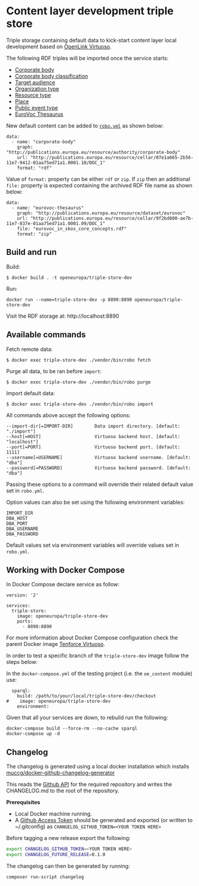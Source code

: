 # Content layer development triple store

Triple storage containing default data to kick-start content layer local development
based on [OpenLink Virtuoso](https://virtuoso.openlinksw.com).


The following RDF triples will be imported once the service starts:

- [Corporate body](http://publications.europa.eu/resource/distribution/corporate-body/20190220-0/rdf/skos_ap_act/corporatebodies-skos-ap-act.rdf)
- [Corporate body classification](http://publications.europa.eu/resource/distribution/corporate-body-classification/20180926-0/rdf/skos_core/corporate-body-classification-skos.rdf)
- [Target audience](http://publications.europa.eu/resource/cellar/4cb35e04-75c5-11e7-b2f2-01aa75ed71a1.0001.08/DOC_1)  
- [Organization type](http://publications.europa.eu/resource/cellar/a8bcd901-17b8-11e8-ac73-01aa75ed71a1.0001.06/DOC_1)  
- [Resource type](http://publications.europa.eu/resource/cellar/07fa8597-2b56-11e7-9412-01aa75ed71a1.0001.10/DOC_1)
- [Place](http://publications.europa.eu/resource/distribution/place/20181212-0/rdf/skos_core/places-skos.rdf)
- [Public event type](http://publications.europa.eu/resource/distribution/public-event-type/20180926-0/rdf/skos_core/public-event-type-skos.rdf)
- [EuroVoc Thesaurus](http://publications.europa.eu/resource/cellar/9f2bd600-ae7b-11e7-837e-01aa75ed71a1.0001.09/DOC_1)  

New default content can be added to [`robo.yml`](./robo.yml) as shown below:

```
data:
  - name: "corporate-body"
    graph: "http://publications.europa.eu/resource/authority/corporate-body"
    url: "http://publications.europa.eu/resource/cellar/07e1a665-2b56-11e7-9412-01aa75ed71a1.0001.10/DOC_1"
    format: "rdf"
```

Value of `format:` property can be either `rdf` or `zip`. If `zip` then an additional `file:` property is expected
containing the archived RDF file name as shown below:

```
data:
  - name: "eurovoc-thesaurus"
    graph: "http://publications.europa.eu/resource/dataset/eurovoc"
    url: "http://publications.europa.eu/resource/cellar/9f2bd600-ae7b-11e7-837e-01aa75ed71a1.0001.09/DOC_1"
    file: "eurovoc_in_skos_core_concepts.rdf"
    format: "zip"
``` 

## Build and run

Build:

```
$ docker build . -t openeuropa/triple-store-dev
```

Run:

```
docker run --name=triple-store-dev -p 8890:8890 openeuropa/triple-store-dev
```

Visit the RDF storage at: http://localhost:8890

## Available commands

Fetch remote data:

```
$ docker exec triple-store-dev ./vendor/bin/robo fetch
```

Purge all data, to be ran before `import`:

```
$ docker exec triple-store-dev ./vendor/bin/robo purge
```

Import default data:

```
$ docker exec triple-store-dev ./vendor/bin/robo import
```

All commands above accept the following options:

```
--import-dir[=IMPORT-DIR]        Data import directory. [default: "./import"]
--host[=HOST]                    Virtuoso backend host. [default: "localhost"]
--port[=PORT]                    Virtuoso backend port. [default: 1111]
--username[=USERNAME]            Virtuoso backend username. [default: "dba"]
--password[=PASSWORD]            Virtuoso backend password. [default: "dba"]
```

Passing these options to a command will override their related default value set in `robo.yml`.

Option values can also be set using the following environment variables:

```
IMPORT_DIR
DBA_HOST
DBA_PORT
DBA_USERNAME
DBA_PASSWORD
```

Default values set via environment variables will override values set in `robo.yml`.

## Working with Docker Compose

In Docker Compose declare service as follow:

```
version: '2'

services:
  triple-store:
    image: openeuropa/triple-store-dev
    ports:
      - 8890:8890
```

For more information about Docker Compose configuration check the parent Docker image
[Tenforce Virtuoso](https://hub.docker.com/r/tenforce/virtuoso/).

In order to test a specific branch of the `triple-store-dev` image follow the steps below:

In the `docker-compose.yml` of the testing project (i.e. the `oe_content` module) use:

```
  sparql:
    build: /path/to/your/local/triple-store-dev/checkout
#    image: openeuropa/triple-store-dev
    environment:
```

Given that all your services are down, to rebuild run the following:

```
docker-compose build --force-rm --no-cache sparql 
docker-compose up -d
```

## Changelog

The changelog is generated using a local docker installation which installs 
[muccg/docker-github-changelog-generator](https://github.com/muccg/docker-github-changelog-generator)

This reads the [Github API](https://api.github.com/repos/openeuropa/triple-store-dev) for the required repository and
writes the CHANGELOG.md to the root of the repository.

**Prerequisites**

- Local Docker machine running.
- A [Github Access Token](https://github.com/settings/tokens) should be generated and exported (or written to ~/.gitconfig) 
  as `CHANGELOG_GITHUB_TOKEN=<YOUR TOKEN HERE>`  

Before tagging a new release export the following:

```bash
export CHANGELOG_GITHUB_TOKEN=<YOUR TOKEN HERE>
export CHANGELOG_FUTURE_RELEASE=0.1.0
```

The changelog can then be generated by running:

```bash
composer run-script changelog
```
